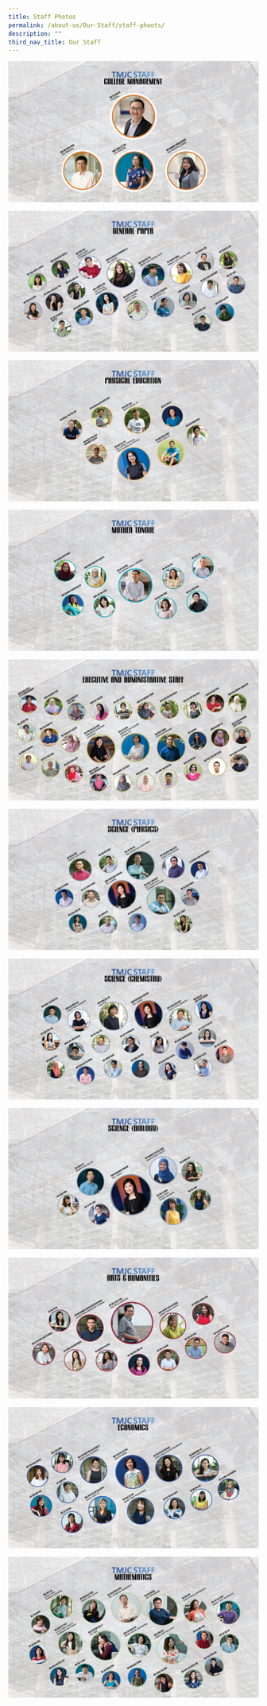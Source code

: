 ```yaml
---
title: Staff Photos
permalink: /about-us/Our-Staff/staff-phoots/
description: ""
third_nav_title: Our Staff
---
```

![](/images/Staff%20Photos/2023/TMJC%20Org%20Chart_090123-1.jpg)

![](/images/Staff%20Photos/2023/TMJC%20Org%20Chart_120123-2.jpg)

![](/images/Staff%20Photos/2023/TMJC%20Org%20Chart_120123-3.jpg)

![](/images/Staff%20Photos/2023/TMJC%20Org%20Chart_040123-4.jpg)

![](/images/Staff%20Photos/2023/TMJC%20Org%20Chart_130123-5.jpg)

![](/images/Staff%20Photos/2023/TMJC%20Org%20Chart_130123-6.jpg)

![](/images/Staff%20Photos/2023/TMJC%20Org%20Chart_130123-7.jpg)

![](/images/Staff%20Photos/2023/TMJC%20Org%20Chart_130123-8.jpg)

![](/images/Staff%20Photos/2023/TMJC%20Org%20Chart_040123-9.jpg)

![](/images/Staff%20Photos/2023/TMJC%20Org%20Chart_040123-10.jpg)

![](/images/Staff%20Photos/2023/TMJC%20Org%20Chart_040123-11.jpg)

